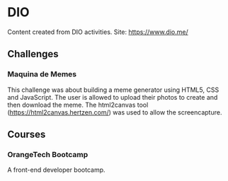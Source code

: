 # DIO

Content created from DIO activities.
Site: https://www.dio.me/

## Challenges

### Maquina de Memes

This challenge was about building a meme generator using HTML5, CSS and JavaScript. The user is allowed to upload their photos to create and then download the meme. The html2canvas tool (https://html2canvas.hertzen.com/) was used to allow the screencapture.


## Courses

### OrangeTech Bootcamp

A front-end developer bootcamp. 
